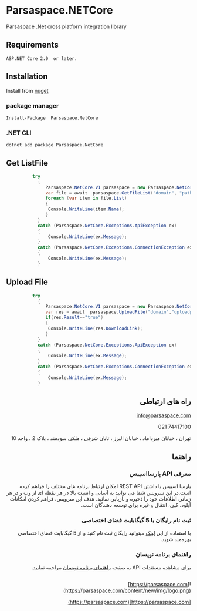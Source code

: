 # Parsaspace.NETCore
   Parsaspace .Net cross platform integration library
## Requirements
    ASP.NET Core 2.0  or later.
## Installation
  Install from [nuget](https://www.nuget.org/packages/Parsaspace.NetCore/)
  ### package manager
    Install-Package  Parsaspace.NetCore
  ### .NET CLI
    dotnet add package Parsaspace.NetCore
	
## Get ListFile

```c#
          try 
            {
               Parsaspace.NetCore.V1 parsaspace = new Parsaspace.NetCore.V1("your token");
               var file = await  parsaspace.GetFileList("domain", "path");
               foreach (var item in file.List)
               {
                Console.WriteLine(item.Name);
               }
            }
            catch (Parsaspace.NetCore.Exceptions.ApiException ex)
            {
                Console.WriteLine(ex.Message);
            }
            catch (Parsaspace.NetCore.Exceptions.ConnectionException ex)
            {
                Console.WriteLine(ex.Message);
            }  
```

## Upload File
```c#
          try 
            {
               Parsaspace.NetCore.V1 parsaspace = new Parsaspace.NetCore.V1("your token");
               var res = await  parsaspace.UploadFile("domain","uploadpath","filepath");
               if(res.Result=="true")
			   {
			    Console.WriteLine(res.DownloadLink);
			   }
            }
            catch (Parsaspace.NetCore.Exceptions.ApiException ex)
            {
                Console.WriteLine(ex.Message);
            }
            catch (Parsaspace.NetCore.Exceptions.ConnectionException ex)
            {
                Console.WriteLine(ex.Message);
            }  
```




<div dir='rtl'>

## راه های ارتباطی

<a href="mailto:info@parsaspace.com" target="_top">info@parsaspace.com</a>

 74417100 021 

تهران ، خیابان میرداماد ، خیابان البرز ، تابان شرقی ، ملکی سودمند ، پلاک 2 ، واحد 10
</div>

<div dir='rtl'>
	
## راهنما

### معرفی API پارسااسپیس

پارسا اسپیس با داشتن REST API امکان ارتباط برنامه های مختلف را فراهم کرده است.در این سرویس شما می توانید به آسانی و امنیت بالا در هر نقطه ای از وب و در هر زمانی اطلاعات خود را ذخیره و بازیابی نمائید. هدف این سرویس، فراهم کردن امکانات آپلود، کپی، انتقال و غیره برای توسعه دهندگان است.

### ثبت نام رایگان با 5 گیگابایت فضای اختصاصی

با استفاده از این [لینک](https://parsaspace.com/register) میتوانید رایگان ثبت نام کنید و از 5 گیگابایت فضای اختصاصی بهره‌مند شوید.

### راهنمای برنامه نویسان

برای مشاهده مستندات API به صفحه [راهنمای برنامه نویسان](https://api.parsaspace.com/) مراجعه نمایید.


##
![https://parsaspace.com](https://parsaspace.com/content/new/img/logo.png)		

[https://parsaspace.com](https://parsaspace.com)	

</div>


            

  
